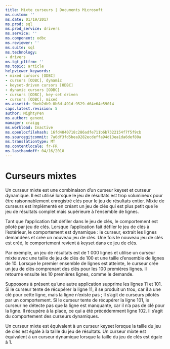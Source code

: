 ```yaml
---
title: Mixte curseurs | Documents Microsoft
ms.custom: ''
ms.date: 01/19/2017
ms.prod: sql
ms.prod_service: drivers
ms.service: ''
ms.component: odbc
ms.reviewer: ''
ms.suite: sql
ms.technology:
- drivers
ms.tgt_pltfrm: ''
ms.topic: article
helpviewer_keywords:
- mixed cursors [ODBC]
- cursors [ODBC], dynamic
- keyset-driven cursors [ODBC]
- dynamic cursors [ODBC]
- cursors [ODBC], key-set driven
- cursors [ODBC], mixed
ms.assetid: 9beb2db9-0b6d-491d-9529-d64e64e59014
caps.latest.revision: 5
author: MightyPen
ms.author: genemi
manager: craigg
ms.workload: Inactive
ms.openlocfilehash: 16fd4840718c286adfe711b6b7322154f7f5f9cb
ms.sourcegitcommit: 7a6df3fd5bea9282ecdeffa94d13ea1da6def80a
ms.translationtype: MT
ms.contentlocale: fr-FR
ms.lasthandoff: 04/16/2018
---
```

# <a name="mixed-cursors"></a>Curseurs mixtes
Un curseur mixte est une combinaison d’un curseur keyset et curseur dynamique. Il est utilisé lorsque le jeu de résultats est trop volumineux pour être raisonnablement enregistré clés pour le jeu de résultats entier. Mixte de curseurs est implémenté en créant un jeu de clés qui est plus petit que le jeu de résultats complet mais supérieure à l’ensemble de lignes.  
  
 Tant que l’application fait défiler dans le jeu de clés, le comportement est piloté par jeu de clés. Lorsque l’application fait défiler le jeu de clés à l’extérieur, le comportement est dynamique : le curseur, extrait les lignes demandées et crée un nouveau jeu de clés. Une fois le nouveau jeu de clés est créé, le comportement revient à keyset dans ce jeu de clés.  
  
 Par exemple, un jeu de résultats est de 1 000 lignes et utilise un curseur mixte avec une taille de jeu de clés de 100 et une taille d’ensemble de lignes de 10. Lorsque le premier ensemble de lignes est atteinte, le curseur crée un jeu de clés comprenant des clés pour les 100 premières lignes. Il retourne ensuite les 10 premières lignes, comme le demande.  
  
 Supposons à présent qu’une autre application supprime les lignes 11 et 101. Si le curseur tente de récupérer la ligne 11, il se produit un trou, car il a une clé pour cette ligne, mais la ligne n’existe pas ; Il s’agit de curseurs pilotés par un comportement. Si le curseur tente de récupérer la ligne 101, le curseur ne détecte pas que la ligne est manquante, car il n’a pas de clé pour la ligne. Il récupère à la place, ce qui a été précédemment ligne 102. Il s’agit du comportement des curseurs dynamiques.  
  
 Un curseur mixte est équivalent à un curseur keyset lorsque la taille du jeu de clés est égale à la taille du jeu de résultats. Un curseur mixte est équivalent à un curseur dynamique lorsque la taille du jeu de clés est égale à 1.
